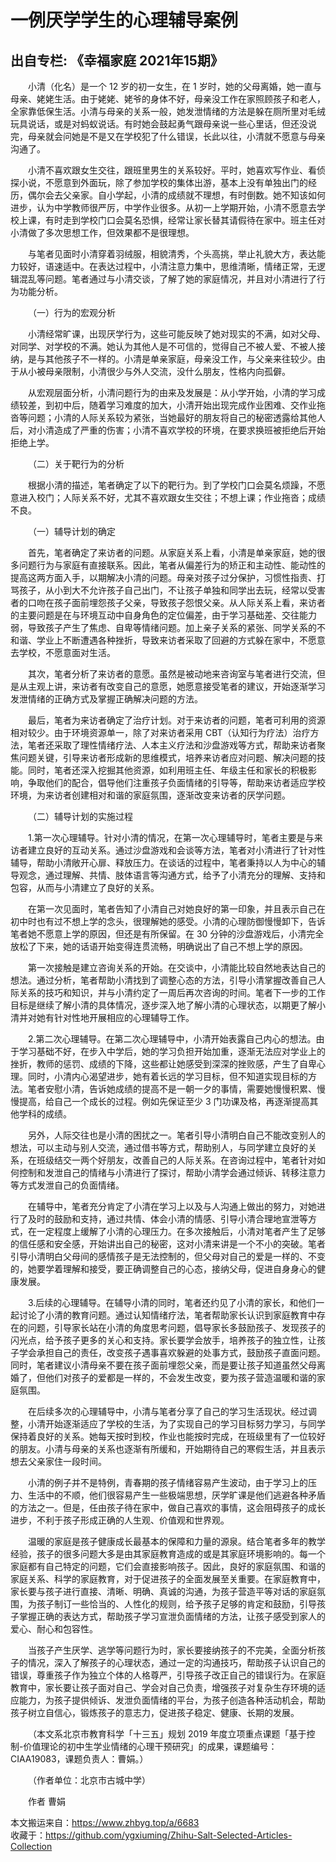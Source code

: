 # 一例厌学学生的心理辅导案例  
## 出自专栏: 《幸福家庭 2021年15期》  
&emsp;&emsp;小清（化名）是一个 12 岁的初一女生，在 1 岁时，她的父母离婚，她一直与母亲、姥姥生活。由于姥姥、姥爷的身体不好，母亲没工作在家照顾孩子和老人，全家靠低保生活。小清与母亲的关系一般，她发泄情绪的方法是躲在厕所里对毛绒玩具说话，或是对蚂蚁说话。有时她会鼓起勇气跟母亲说一些心里话，但还没说完，母亲就会问她是不是又在学校犯了什么错误，长此以往，小清就不愿意与母亲沟通了。  
  
&emsp;&emsp;小清不喜欢跟女生交往，跟班里男生的关系较好。平时，她喜欢写作业、看侦探小说，不愿意到外面玩，除了参加学校的集体出游，基本上没有单独出门的经历，偶尔会去父亲家。自小学起，小清的成绩就不理想，有时倒数。她不知该如何进步，认为中学教师很严厉，中学作业很多。从初一上学期开始，小清不愿意去学校上课，有时走到学校门口会莫名恐惧，经常让家长替其请假待在家中。班主任对小清做了多次思想工作，但效果都不是很理想。  
  
&emsp;&emsp;与笔者见面时小清穿着羽绒服，相貌清秀，个头高挑，举止礼貌大方，表达能力较好，语速适中。在表达过程中，小清注意力集中，思维清晰，情绪正常，无逻辑混乱等问题。笔者通过与小清交谈，了解了她的家庭情况，并且对小清进行了行为功能分析。  
  
&emsp;&emsp;（一）行为的宏观分析  
  
&emsp;&emsp;小清经常旷课，出现厌学行为，这些可能反映了她对现实的不满，如对父母、对同学、对学校的不满。她认为其他人是不可信的，觉得自己不被人爱、不被人接纳，是与其他孩子不一样的。小清是单亲家庭，母亲没工作，与父亲来往较少。由于从小被母亲限制，小清很少与外人交流，没什么朋友，性格内向孤僻。  
  
&emsp;&emsp;从宏观层面分析，小清问题行为的由来及发展是：从小学开始，小清的学习成绩较差，到初中后，随着学习难度的加大，小清开始出现完成作业困难、交作业拖沓等问题；小清的人际关系较为紧张，当她最好的朋友将自己的秘密透露给其他人后，对小清造成了严重的伤害；小清不喜欢学校的环境，在要求换班被拒绝后开始拒绝上学。  
  
&emsp;&emsp;（二）关于靶行为的分析  
  
&emsp;&emsp;根据小清的描述，笔者确定了以下的靶行为。到了学校门口会莫名烦躁，不愿意进入校门；人际关系不好，尤其不喜欢跟女生交往；不想上课；作业拖沓；成绩不良。  
  
&emsp;&emsp;（一）辅导计划的确定  
  
&emsp;&emsp;首先，笔者确定了来访者的问题。从家庭关系上看，小清是单亲家庭，她的很多问题行为与家庭有直接联系。因此，笔者从偏差行为的矫正和主动性、能动性的提高这两方面入手，以期解决小清的问题。母亲对孩子过分保护，习惯性指责、打骂孩子，从小到大不允许孩子自己出门，不让孩子单独和同学出去玩，经常以受害者的口吻在孩子面前埋怨孩子父亲，导致孩子怨恨父亲。从人际关系上看，来访者的主要问题是在与环境互动中自身角色的定位偏差，由于学习基础差、交往能力弱，导致孩子产生了焦虑、自卑等情绪问题。加上亲子关系的紧张、同学关系的不和谐、学业上不断遭遇各种挫折，导致来访者采取了回避的方式躲在家中，不愿意去学校，不愿意面对生活。  
  
&emsp;&emsp;其次，笔者分析了来访者的意愿。虽然是被动地来咨询室与笔者进行交流，但是从主观上讲，来访者有改变自己的意愿，她愿意接受笔者的建议，开始逐渐学习发泄情绪的正确方式及掌握正确解决问题的方法。  
  
&emsp;&emsp;最后，笔者为来访者确定了治疗计划。对于来访者的问题，笔者可利用的资源相对较少。由于环境资源单一，除了对来访者采用 CBT（认知行为疗法）治疗方法，笔者还采取了理性情绪疗法、人本主义疗法和沙盘游戏等方式，帮助来访者聚焦问题关键，引导来访者形成新的思维模式，培养来访者应对问题、解决问题的技能。同时，笔者还深入挖掘其他资源，如利用班主任、年级主任和家长的积极影响，争取他们的配合，倡导他们注重孩子负面情绪的引导等，帮助来访者适应学校环境，为来访者创建相对和谐的家庭氛围，逐渐改变来访者的厌学问题。  
  
&emsp;&emsp;（二）辅导计划的实施过程  
  
&emsp;&emsp;1.第一次心理辅导。针对小清的情况，在第一次心理辅导时，笔者主要是与来访者建立良好的互动关系。通过沙盘游戏和会谈等方法，笔者对小清进行了针对性辅导，帮助小清敞开心扉、释放压力。在谈话的过程中，笔者秉持以人为中心的辅导观念，通过理解、共情、肢体语言等沟通方式，给予了小清充分的理解、支持和包容，从而与小清建立了良好的关系。  
  
&emsp;&emsp;在第一次见面时，笔者告知了小清自己对她良好的第一印象，并且表示自己在初中时也有过不想上学的念头，很理解她的感受。小清的心理防御慢慢卸下，告诉笔者她不愿意上学的原因，但还是有所保留。在 30 分钟的沙盘游戏后，小清完全放松了下来，她的话语开始变得连贯流畅，明确说出了自己不想上学的原因。  
  
&emsp;&emsp;第一次接触是建立咨询关系的开始。在交谈中，小清能比较自然地表达自己的想法。通过分析，笔者帮助小清找到了调整心态的方法，引导小清掌握改善自己人际关系的技巧和知识，并与小清约定了一周后再次咨询的时间。笔者下一步的工作目标是继续了解小清的具体情况，逐步深入地了解小清的心理状态，以期更了解小清并对她有针对性地开展相应的心理辅导工作。  
  
&emsp;&emsp;2.第二次心理辅导。在第二次心理辅导中，小清开始表露自己内心的想法。由于学习基础不好，在步入中学后，她的学习负担开始加重，逐渐无法应对学业上的挫折，教师的惩罚、成绩的下降，这些都让她感受到深深的挫败感，产生了自卑心理。同时，小清内心渴望进步，她有着长远的学习目标，但不知道实现目标的方法。笔者安慰小清，告诉她成绩的提高不是一朝一夕的事情，需要她慢慢积累、慢慢提高，给自己一个成长的过程。例如先保证至少 3 门功课及格，再逐渐提高其他学科的成绩。  
  
&emsp;&emsp;另外，人际交往也是小清的困扰之一。笔者引导小清明白自己不能改变别人的想法，可以主动与别人交流，通过借书等方式，帮助别人，与同学建立良好的关系，在班级结交一两个好朋友，改善自己的人际关系。在咨询过程中，笔者针对如何控制和发泄自己的情绪与小清进行了探讨，帮助小清学会通过倾诉、转移注意力等方式发泄自己的负面情绪。  
  
&emsp;&emsp;在辅导中，笔者充分肯定了小清在学习上以及与人沟通上做出的努力，对她进行了及时的鼓励和支持，通过共情、体会小清的情感、引导小清合理地宣泄等方式，在一定程度上缓解了小清的心理压力。在多次接触后，小清对笔者产生了足够的信任感和安全感，开始讲出自己的秘密，这对小清来讲是一个不小的突破。笔者引导小清明白父母间的感情孩子是无法控制的，但父母对自己的爱是一样的、不变的，她要学着理解和接受，要正确调整自己的心态，接纳父母，促进自身身心的健康发展。  
  
&emsp;&emsp;3.后续的心理辅导。在辅导小清的同时，笔者还约见了小清的家长，和他们一起讨论了小清的教育问题。通过认知情绪疗法，笔者帮助家长认识到家庭教育中存在的问题，引导家长站在小清的角度思考问题，倡导家长多鼓励孩子、发现孩子的闪光点，给予孩子更多的关心和支持。家长要学会放手，培养孩子的独立性，让孩子学会承担自己的责任，改变孩子遇事喜欢躲避的处事方式，鼓励孩子直面问题。同时，笔者建议小清母亲不要在孩子面前埋怨父亲，而是要让孩子知道虽然父母离婚了，但他们对孩子的爱都是一样的，不会发生改变，要为孩子营造温暖和谐的家庭氛围。  
  
&emsp;&emsp;在后续多次的心理辅导中，小清与笔者分享了自己的学习生活现状。经过调整，小清开始逐渐适应了学校的生活，为了实现自己的学习目标努力学习，与同学保持着良好的关系。她每天按时到校，作业也能按时完成，在班级里有了一位较好的朋友。小清与母亲的关系也逐渐有所缓和，开始期待自己的寒假生活，并且表示想去父亲家住一段时间。  
  
&emsp;&emsp;小清的例子并不是特例，青春期的孩子情绪容易产生波动，由于学习上的压力、生活中的不顺，他们很容易产生一些极端思想，厌学旷课是他们逃避各种矛盾的方法之一。但是，任由孩子待在家中，做自己喜欢的事情，这会阻碍孩子的成长进步，不利于孩子形成正确的人生观、价值观和世界观。  
  
&emsp;&emsp;温暖的家庭是孩子健康成长最基本的保障和力量的源泉。结合笔者多年的教学经验，孩子的很多问题大多是由其家庭教育造成的或是其家庭环境影响的。每一个家庭都有自己特定的问题，它们会直接影响孩子。因此，良好的家庭氛围、和谐的家庭关系、科学的家庭教育，对于促进孩子的全面发展至关重要。在家庭教育中，家长要与孩子进行直接、清晰、明确、真诚的沟通，为孩子营造平等对话的家庭氛围，为孩子制订一些恰当的、人性化的规则，给予孩子足够的肯定和鼓励，引导孩子掌握正确的表达方式，帮助孩子学习宣泄负面情绪的方法，让孩子感受到家人的爱心、耐心和包容性。  
  
&emsp;&emsp;当孩子产生厌学、逃学等问题行为时，家长要接纳孩子的不完美，全面分析孩子的情况，深入了解孩子的心理状态，通过一定的沟通技巧，帮助孩子认识自己的错误，尊重孩子作为独立个体的人格尊严，引导孩子改正自己的错误行为。在家庭教育中，家长要让孩子面对自己、学会对自己负责，增强孩子对复杂生存环境的适应能力，为孩子提供倾诉、发泄负面情绪的平台，为孩子创造各种活动机会，帮助孩子树立自信心，锻炼孩子的意志力，促进孩子稳定、健康、长期的发展。  
  
&emsp;&emsp;（本文系北京市教育科学「十三五」规划 2019 年度立项重点课题「基于控制-价值理论的初中生学业情绪的心理干预研究」的成果，课题编号：CIAA19083，课题负责人：曹娟。）  
  
&emsp;&emsp;（作者单位：北京市古城中学）  
  
&emsp;&emsp;作者 曹娟  
  
本文搬运来自：https://www.zhbyg.top/a/6683  
 收藏于：https://github.com/ygxiuming/Zhihu-Salt-Selected-Articles-Collection